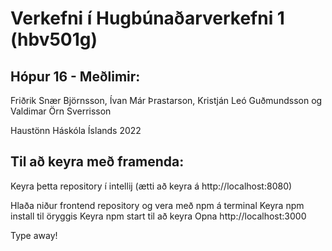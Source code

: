# Verkefni í Hugbúnaðarverkefni 1 (hbv501g)

## Hópur 16 - Meðlimir:
Friðrik Snær Björnsson,
Ívan Már Þrastarson,
Kristján Leó Guðmundsson og
Valdimar Örn Sverrisson

Haustönn Háskóla Íslands 2022

## Til að keyra með framenda:
Keyra þetta repository í intellij (ætti að keyra á http://localhost:8080)

Hlaða niður frontend repository og vera með npm á terminal
Keyra npm install til öryggis
Keyra npm start til að keyra
Opna http://localhost:3000

Type away!
